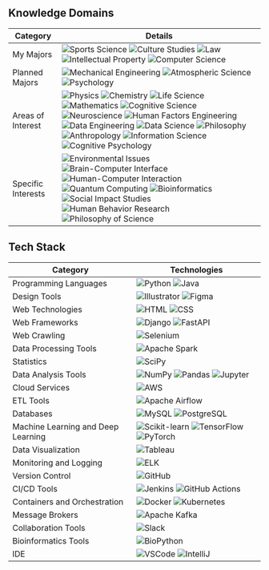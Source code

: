 ## Knowledge Domains

| **Category** | **Details** |
|--------------|-------------|
| My Majors | ![Sports Science](https://img.shields.io/badge/Sports%20Science-A8E1DB?style=flat-square) ![Culture Studies](https://img.shields.io/badge/Culture%20Studies-A8E1DB?style=flat-square) ![Law](https://img.shields.io/badge/Law-A8E1DB?style=flat-square) ![Intellectual Property](https://img.shields.io/badge/Intellectual%20Property-A8E1DB?style=flat-square) ![Computer Science](https://img.shields.io/badge/Computer%20Science-A8E1DB?style=flat-square) |
| Planned Majors | ![Mechanical Engineering](https://img.shields.io/badge/Mechanical%20Engineering-4285F4?style=flat-square) ![Atmospheric Science](https://img.shields.io/badge/Atmospheric%20Science-4285F4?style=flat-square) ![Psychology](https://img.shields.io/badge/Psychology-4285F4?style=flat-square) |
| Areas of Interest | ![Physics](https://img.shields.io/badge/Physics-A8E1DB?style=flat-square&color=A8E1DB) ![Chemistry](https://img.shields.io/badge/Chemistry-A8E1DB?style=flat-square&color=A8E1DB) ![Life Science](https://img.shields.io/badge/Life%20Science-A8E1DB?style=flat-square&color=A8E1DB) ![Mathematics](https://img.shields.io/badge/Mathematics-A8E1DB?style=flat-square&color=A8E1DB) ![Cognitive Science](https://img.shields.io/badge/Cognitive%20Science-4285F4?style=flat-square&color=4285F4) ![Neuroscience](https://img.shields.io/badge/Neuroscience-4285F4?style=flat-square&color=4285F4) ![Human Factors Engineering](https://img.shields.io/badge/Human%20Factors%20Engineering-4285F4?style=flat-square&color=4285F4) ![Data Engineering](https://img.shields.io/badge/Data%20Engineering-FFFFFF?style=flat-square&color=FFFFFF) ![Data Science](https://img.shields.io/badge/Data%20Science-FFFFFF?style=flat-square&color=FFFFFF) ![Philosophy](https://img.shields.io/badge/Philosophy-FFFFFF?style=flat-square&color=FFFFFF) ![Anthropology](https://img.shields.io/badge/Anthropology-FFFFFF?style=flat-square&color=FFFFFF) ![Information Science](https://img.shields.io/badge/Information%20Science-FFFFFF?style=flat-square&color=FFFFFF) ![Cognitive Psychology](https://img.shields.io/badge/Cognitive%20Psychology-FFFFFF?style=flat-square&color=FFFFFF) |
| Specific Interests | ![Environmental Issues](https://img.shields.io/badge/Environmental%20Issues-FFFFFF?style=flat-square&color=FFFFFF) ![Brain-Computer Interface](https://img.shields.io/badge/Brain--Computer%20Interface-FFFFFF?style=flat-square&color=FFFFFF) ![Human-Computer Interaction](https://img.shields.io/badge/Human--Computer%20Interaction-FFFFFF?style=flat-square&color=FFFFFF) ![Quantum Computing](https://img.shields.io/badge/Quantum%20Computing-FFFFFF?style=flat-square&color=FFFFFF) ![Bioinformatics](https://img.shields.io/badge/Bioinformatics-FFFFFF?style=flat-square&color=FFFFFF) ![Social Impact Studies](https://img.shields.io/badge/Social%20Impact%20Studies-FFFFFF?style=flat-square&color=FFFFFF) ![Human Behavior Research](https://img.shields.io/badge/Human%20Behavior%20Research-FFFFFF?style=flat-square&color=FFFFFF) ![Philosophy of Science](https://img.shields.io/badge/Philosophy%20of%20Science-FFFFFF?style=flat-square&color=FFFFFF)  |

## Tech Stack

| **Category** | **Technologies** |
|--------------|-------------------|
| Programming Languages | ![Python](https://img.shields.io/badge/Python-A8E1DB?style=flat-square&logo=Python&logoColor=white) ![Java](https://img.shields.io/badge/Java-4285F4?style=flat-square&logo=Java&logoColor=white) |
| Design Tools | ![Illustrator](https://img.shields.io/badge/Illustrator-FFFFFF?style=flat-square&logo=Adobe-Illustrator&logoColor=130613) ![Figma](https://img.shields.io/badge/Figma-FFFFFF?style=flat-square&logo=Figma&logoColor=130613) |
| Web Technologies | ![HTML](https://img.shields.io/badge/HTML-FFFFFF?style=flat-square&logo=HTML5&logoColor=130613) ![CSS](https://img.shields.io/badge/CSS-FFFFFF?style=flat-square&logo=CSS3&logoColor=130613) |
| Web Frameworks | ![Django](https://img.shields.io/badge/Django-A8E1DB?style=flat-square&logo=Django&logoColor=white) ![FastAPI](https://img.shields.io/badge/FastAPI-4285F4?style=flat-square&logo=FastAPI&logoColor=white) |
| Web Crawling | ![Selenium](https://img.shields.io/badge/Selenium-A8E1DB?style=flat-square&logo=Selenium&logoColor=white) |
| Data Processing Tools | ![Apache Spark](https://img.shields.io/badge/Apache%20Spark-A8E1DB?style=flat-square&logo=Apache-Spark&logoColor=white) |
| Statistics | ![SciPy](https://img.shields.io/badge/SciPy-4285F4?style=flat-square&logo=SciPy&logoColor=white) |
| Data Analysis Tools | ![NumPy](https://img.shields.io/badge/NumPy-A8E1DB?style=flat-square&logo=NumPy&logoColor=white) ![Pandas](https://img.shields.io/badge/Pandas-4285F4?style=flat-square&logo=Pandas&logoColor=white) ![Jupyter](https://img.shields.io/badge/Jupyter-A8E1DB?style=flat-square&logo=Jupyter&logoColor=white) |
| Cloud Services | ![AWS](https://img.shields.io/badge/AWS-A8E1DB?style=flat-square&logo=amazonwebservices&logoColor=white) |
| ETL Tools | ![Apache Airflow](https://img.shields.io/badge/Apache%20Airflow-4285F4?style=flat-square&logo=Apache-Airflow&logoColor=white) |
| Databases | ![MySQL](https://img.shields.io/badge/MySQL-A8E1DB?style=flat-square&logo=MySQL&logoColor=white) ![PostgreSQL](https://img.shields.io/badge/PostgreSQL-A8E1DB?style=flat-square&logo=PostgreSQL&logoColor=white) |
| Machine Learning and Deep Learning | ![Scikit-learn](https://img.shields.io/badge/Scikit--learn-4285F4?style=flat-square&logo=Scikit-learn&logoColor=white) ![TensorFlow](https://img.shields.io/badge/TensorFlow-4285F4?style=flat-square&logo=TensorFlow&logoColor=white) ![PyTorch](https://img.shields.io/badge/PyTorch-4285F4?style=flat-square&logo=PyTorch&logoColor=white) |
| Data Visualization | ![Tableau](https://img.shields.io/badge/Tableau-A8E1DB?style=flat-square&logo=Tableau&logoColor=white) |
| Monitoring and Logging | ![ELK](https://img.shields.io/badge/ELK-A8E1DB?style=flat-square&logo=Elastic-Stack&logoColor=white) |
| Version Control | ![GitHub](https://img.shields.io/badge/GitHub-A8E1DB?style=flat-square&logo=GitHub&logoColor=white) |
| CI/CD Tools | ![Jenkins](https://img.shields.io/badge/Jenkins-4285F4?style=flat-square&logo=Jenkins&logoColor=white) ![GitHub Actions](https://img.shields.io/badge/GitHub%20Actions-4285F4?style=flat-square&logo=GitHub-Actions&logoColor=white) |
| Containers and Orchestration | ![Docker](https://img.shields.io/badge/Docker-A8E1DB?style=flat-square&logo=Docker&logoColor=white) ![Kubernetes](https://img.shields.io/badge/Kubernetes-A8E1DB?style=flat-square&logo=Kubernetes&logoColor=white) |
| Message Brokers | ![Apache Kafka](https://img.shields.io/badge/Apache%20Kafka-A8E1DB?style=flat-square&logo=Apache-Kafka&logoColor=white) |
| Collaboration Tools | ![Slack](https://img.shields.io/badge/Slack-FFFFFF?style=flat-square&logo=Slack&logoColor=130613) |
| Bioinformatics Tools | ![BioPython](https://img.shields.io/badge/BioPython-A8E1DB?style=flat-square&logo=Biopython&logoColor=white) |
| IDE | ![VSCode](https://img.shields.io/badge/VSCode-FFFFFF?style=flat-square&logo=Visual-Studio-Code&logoColor=130613) ![IntelliJ](https://img.shields.io/badge/IntelliJ-FFFFFF?style=flat-square&logo=IntelliJ-IDEA&logoColor=130613) |
